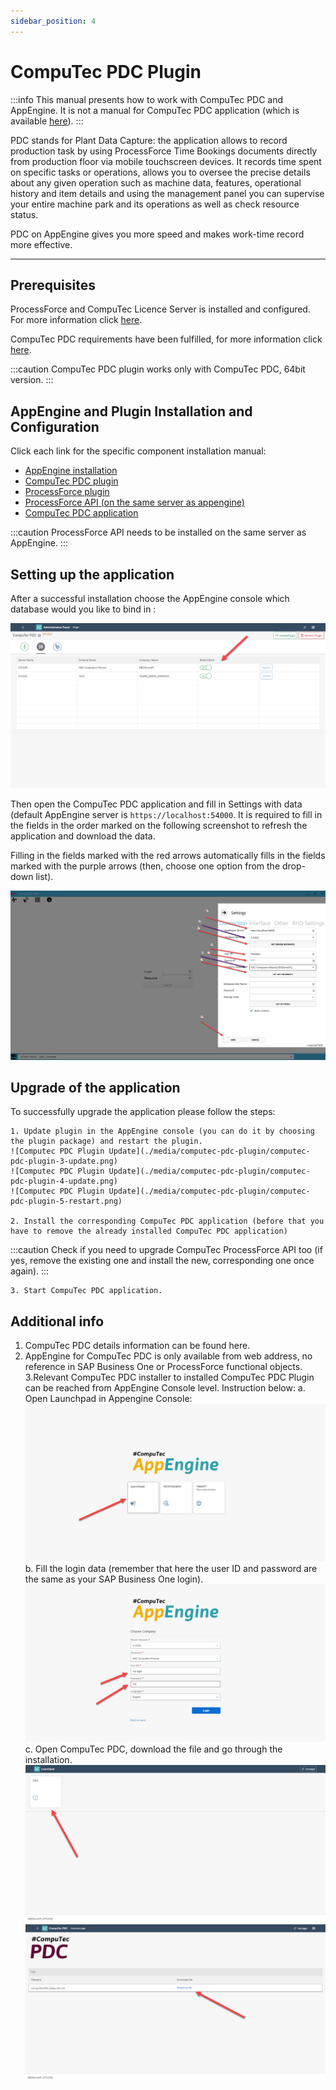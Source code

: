 ```yaml
---
sidebar_position: 4
---
```


# CompuTec PDC Plugin

:::info
This manual presents how to work with CompuTec PDC and AppEngine. It is not a manual for CompuTec PDC application (which is available [here](/docs/pdc/)).
:::

PDC stands for Plant Data Capture: the application allows to record production task by using ProcessForce Time Bookings documents directly from production floor via mobile touchscreen devices. It records time spent on specific tasks or operations, allows you to oversee the precise details about any given operation such as machine data, features, operational history and item details and using the management panel you can supervise your entire machine park and its operations as well as check resource status.

PDC on AppEngine gives you more speed and makes work-time record more effective.

---

## Prerequisites

ProcessForce and CompuTec Licence Server is installed and configured. For more information click [here](/docs/processforce/administrator-guide/licensing/license-server/overview/).

CompuTec PDC requirements have been fulfilled, for more information click [here](/docs/pdc/administrator-guide/installation/requirements/).

:::caution
CompuTec PDC plugin works only with CompuTec PDC, 64bit version.
:::

## AppEngine and Plugin Installation and Configuration

Click each link for the specific component installation manual:

- [AppEngine installation](../administrators-guide/installation.md)
- [CompuTec PDC plugin](../administrators-guide/configuration-and-administration/overview.md)
- [ProcessForce plugin](/docs/appengine/administrators-guide/configuration-and-administration/overview)
- [ProcessForce API (on the same server as appengine)](/docs/processforce/releases/download/)
- [CompuTec PDC application](/docs/pdc/administrator-guide/installation/first-installation/)

:::caution
ProcessForce API needs to be installed on the same server as AppEngine.
:::

## Setting up the application

After a successful installation choose the AppEngine console which database would you like to bind in :

![Computec PDC Plugin Database](./media/computec-pdc-plugin/computec-pdc-plugin-database.png)

Then open the CompuTec PDC application and fill in Settings with data (default AppEngine server is `https://localhost:54000`. It is required to fill in the fields in the order marked on the following screenshot to refresh the application and download the data.

Filling in the fields marked with the red arrows automatically fills in the fields marked with the purple arrows (then, choose one option from the drop-down list).

![Computec PDC Plugin Settings](./media/computec-pdc-plugin/computec-pdc-plugin-settings.png)

## Upgrade of the application

To successfully upgrade the application please follow the steps:

    1. Update plugin in the AppEngine console (you can do it by choosing the plugin package) and restart the plugin.
    ![Computec PDC Plugin Update](./media/computec-pdc-plugin/computec-pdc-plugin-3-update.png)
    ![Computec PDC Plugin Update](./media/computec-pdc-plugin/computec-pdc-plugin-4-update.png)
    ![Computec PDC Plugin Update](./media/computec-pdc-plugin/computec-pdc-plugin-5-restart.png)

    2. Install the corresponding CompuTec PDC application (before that you have to remove the already installed CompuTec PDC application)

:::caution
Check if you need to upgrade CompuTec ProcessForce API too (if yes, remove the existing one and install the new, corresponding one once again).
:::

    3. Start CompuTec PDC application.

## Additional info

1. CompuTec PDC details information can be found here.
2. AppEngine for CompuTec PDC is only available from web address, no reference in SAP Business One or ProcessForce functional objects.
3.Relevant CompuTec PDC installer to installed CompuTec PDC Plugin can be reached from AppEngine Console level. Instruction below:
    a. Open Launchpad in Appengine Console:
    ![Computec PDC Plugin Launchpad](./media/computec-pdc-plugin/computec-pdc-plugin-launchpad.png)
    b. Fill the login data (remember that here the user ID and password are the same as your SAP Business One login).
    ![Computec PDC Plugin User ID](./media/computec-pdc-plugin/computec-pdc-plugin-user-id.png)
    c. Open CompuTec PDC, download the file and go through the installation.
    ![Computec PDC Plugin](./media/computec-pdc-plugin/computec-pdc-plugin-opening.png)
    ![Computec PDC Plugin](./media/computec-pdc-plugin/computec-pdc-plugin.png)
